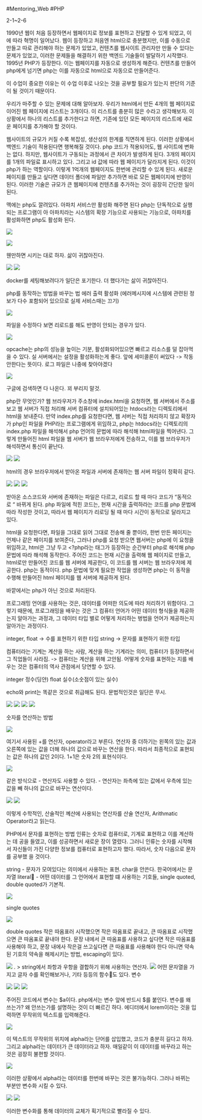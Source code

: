 #Mentoring_Web #PHP

2-1~2-6

1990년 웹이 처음 등장하면서 웹페이지로 정보를 표현하고 전달할 수 있게 되었고, 이에 따라 혁명이 일어났다. 웹이 등장하고 처음엔 html으로 충분했지만, 이를 수동으로 만들고 따로 관리해야 하는 문제가 있었고, 컨텐츠를 웹사이트 관리자만 만들 수 있다는 문제가 있었고, 이러한 문제들을 해결하기 위한 백엔드 기술들이 발달하기 시작했다. 
1995년 PHP가 등장한다. 이는 웹페이지를 자동으로 생성하게 해준다. 컨텐츠를 만들어 php에게 넘기면 php는 이를 자동으로 html으로 자동으로 만들어준다. 

이 수업이 중요한 이유는 이 수업 이후로 나오는 것을 공부할 필요가 있는지 판단의 기준이 될 것이기 때문이다. 

우리가 마주할 수 있는 문제에 대해 알아보자. 우리가 html에서 만든 4개의 웹 페이지로 이어진 웹 페이지에 리스트는 3개이다. 이 리스트를 충분히 많은 수라고 생각해보자. 이 상황에서 하나의 리스트를 추가한다고 하면, 기존에 있던 모든 페이지의 리스트에 새로운 페이지를 추가해야 할 것이다.

웹사이트의 규모가 커질 수록 복잡성, 생산성의 한계를 직면하게 된다.  이러한 상황에서 백엔드 기술이 적용된다면 행복해질 것이다.
php 코드가 적용되어도, 웹 사이트에 변화는 없다. 하지만, 웹사이트가 구동되는 과정에서 큰 차이가 발생하게 된다. 
3개의 페이지를 1개의 파일료 표시하고 있다. 그리고 id 값에 따라 웹 페이지가 달라지게  된다. 이것이 php가 하는 역할이다.  이렇게 1억개의 웹페이지도 한번에 관리할 수 있게 된다. 
새로운 페이지를 만들고 싶다면 데이터 폴더에 파일만 추가하면 바로 모든 웹페이지에 반영이 된다. 이러한 기술은 규모가 큰 웹페이지에 컨텐츠를 추가하는 것이 굉장히 간단한 일이 된다. 

맥에는 php도 깔려있다. 아파치 서비스만 활성화 해주면 된다
php는 단독적으로 실행되는 프로그램이 아 아파치라는 시스템의 확장 기능으로 사용되는 기능으로, 아파치를 활성화하면 php도 활성화 된다.

![](./images/Mentoring_PHP_01/01-1.png)

![](./images/Mentoring_PHP_01/01-2.png)

웬만하면 시키는 대로 하자. 삶이 귀찮아진다.

![](./images/Mentoring_PHP_01/01-3.png)
![](./images/Mentoring_PHP_01/01-4.png)

docker를 세팅해보려다가 일단은 포기한다. 더 했다가는 삶이 귀찮아진다.

php를 동작하는 방법을 바꾸는 법
에러 출력 활성화 (에러메시지에 시스템에 관련된 정보가 다수 포함되어 있으므로 실제 서비스때는 끄기)

![](./images/Mentoring_PHP_01/01-5.png)

파일을 수정하다 보면 리로드를 해도 반영이 안되는 경우가 있다.

![](./images/Mentoring_PHP_01/01-6.png)

opcache는 php의 성능을 높이는 기분, 활성화되어있으면 빠르고 리소스를 덜 잡아먹을 수 있다. 실 서버에서는 설정을 활성화하는게 좋다. 앞에 세미콜론이 써있다 -> 작동 안한다는 뜻이다.
로그 파일은 나중에 찾아야겠다 

![](./images/Mentoring_PHP_01/01-7.png)

구글에 검색하면 다 나온다. 꾀 부리지 말것.

php란 무엇인가?
웹 브라우저가 주소창에  index.html을 요청하면, 웹 서버에서 주소를 보고 웹 서버가 직접 처리해 서버 컴퓨터에 설치되어있는 htdocs라는 디렉토리에서 html을 보내준다.
만약 index.php를 요청한다면, 웹 서버는 직접 처리하지 않고 확장자가 php인 파일을 PHP라는 프로그램에게 위임하고, php는 htdocs라는 디렉토리의 index.php 파일을 해석해서 php 언어의 문법에 따라 해석해 html파일을 찍어낸다. 그렇게 만들어진 html 파일을 웹 서버가 웹 브라우저에게 전송하고, 이를 웹 브라우저가 해석하면서 통신이 끝난다.

![](./images/Mentoring_PHP_01/01-8.png)
![](./images/Mentoring_PHP_01/01-9.png)

html의 경우 브라우저에서 받아온 파일과 서버에 존재하는 웹 서버 파일이 정확히 같다.


![](./images/Mentoring_PHP_01/01-10.png)
![](./images/Mentoring_PHP_01/01-11.png)
![](./images/Mentoring_PHP_01/01-12.png)

받아온 소스코드와 서버에 존재하는 파일은 다르고, 리로드 할 때 마다 코드가 “동적으로 “ 바뀌게 된다.
php 파일에 적힌 코드는, 현재 시간을 출력하라는 코드를 php 문법에 따라 작성한 것이고, 따라서 웹 페이지가 리로딩 될 때 마다 시간이 동적으로 달라지고 있다. 

html을 요청한다면, 파일을 그대로 읽어 그대로 전송해 줄 뿐이라, 한번 만든 페이지는 언제나 같은 페이지를 보여준다, 그러나 php를 요청 받으면 웹서버는 php에 이 요청을 위임하고, html은 그냥 두고 <?php라는 태그가 등장하는 순간부터 php로 해석해 php 문법에 따라 해석해 동작한다. 
주어진 코드는 현재 시간을 출력해 웹 페이지로 만들고, html로만 만들어진 코드를 웹 서버에 제공한다, 이 코드를 웹 서버는 웹 브라우저에 제공한다. 
php는 동적이다. php 문법에 맞게 필요한 작업을 생성하면 php는 이 동작을 수행해 만들어진 html 페이지를 웹 서버에 제공하게 된다. 
<?php 안쪽에선 php로 처리되고, ?> 바깥에서는 php가 아닌 것으로 처리된다.

프로그래밍 언어를 사용하는 것은, 데이터를 어떠한 의도에 따라 처리하기 위함이다. 그렇기 때문에, 프로그래밍을 배우는 것은  그 컴퓨터 언어가 어떤 데이터 형식들을 제공하는지 알아가는 과정과, 그 데이터 타입 별로 어떻게 처리하는 벙법을 언어가 제공하는지 알아가는 과정이다.

integer, float -> 수를 표현하기 위한 타입
string -> 문자를 표현하기 위한 타입

컴퓨터라는 기계는 계산을 하는 사람, 계산을 하는 기계라는 의미, 컴퓨터가 등장하면서 그 직업들이 사라짐. -> 컴퓨터는 계산을 위해 고안됨.
어떻게 숫자를 표현하는 지를 배우는 것은 컴퓨터의 역사 관점에서 당연할 수 있다.

integer  정수(딩얀)
float  실수(소숫점이 있는 실수)

echo와 print는 똑같은 것으로 취급해도 된다.  문법적인것은 일단은 무시.

![](./images/Mentoring_PHP_01/01-13.png)
![](./images/Mentoring_PHP_01/01-14.png)
![](./images/Mentoring_PHP_01/01-15.png)
![](./images/Mentoring_PHP_01/01-16.png)

숫자를 연산하는 방법

![](./images/Mentoring_PHP_01/01-17.png)

여기서 사용된 +를 연산자, operator라고 부른다. 연산자 중 더하기는 왼쪽의 있는 값과 오른쪽에 있는 값을 더해 하나의 값으로 바꾸는 연산을 한다. 따라서 최종적으로 표현되는 값은 하나의 값인 2이다. 1+1은 숫자 2의 표현식이다.

![](./images/Mentoring_PHP_01/01-18.png)

같은 방식으로 - 연산자도 사용할 수 있다. - 연산자는 좌측에 있는 값에서 우측에 있는 값을 빼 하나의 값으로 바꾸는 연산이다. 

![](./images/Mentoring_PHP_01/01-19.png)
![](./images/Mentoring_PHP_01/01-20.png)

이렇게 수학적인, 산술적인 꼐산에 사용되는 연산자를 산술 연산자, Arithmatic Operator라고 읽는다.

PHP에서 문자를 표현하는 방법
인류는 숫자로 컴퓨터로, 기계로 표현하고 이를 계산하는 데 공을 들였고, 이를 성공하면서 새로운 장이 열렸다. 그러니 인류는 숫자를 시작해서 자신들이 가진 다양한 정보를 컴퓨터로 표현하고자 했다. 따라서, 숫자 다음으로 문자를 공부했 을 것이다. 

string - 문자가 모여있다는 의미에서 사용하는 표현. char을 안쓴다. 한국어에서는 문자열
literal - 어떤 데이터를 그 언어에서 표현할 떄 사용하는 기호들, single quoted, double quoted가 기본적.

![](./images/Mentoring_PHP_01/01-21.png)

single quotes

![](./images/Mentoring_PHP_01/01-22.png)

double quotes
작은 따옴표러 시작했으면 작은 따옴표로 끝내고, 큰 따옴표로 시작했으면 큰 따옴표로 끝내야 한다.
문장 내에서 큰 따옴표를 사용하고 싶다면 작은 따옴표를 사용해야 하고, 문장 내에사 작은걸 쓰고싶다면 큰 따옴표를 사용해야 한다
아니면 약속된 기호의 약속을 해제시키는 방법, escaping이 있다.

![](./images/Mentoring_PHP_01/01-23.png)
. > string에서 좌항과 우항을 결합하기 위해 사용하는 연산자.
![](./images/Mentoring_PHP_01/01-24.png)
어떤 문자열을 가지고 글자 수를 확인해보거나, 기타 등등의 함수도 있다.
변수

![](./images/Mentoring_PHP_01/01-25.png)
![](./images/Mentoring_PHP_01/01-26.png)
![](./images/Mentoring_PHP_01/01-27.png)

주어진 코드에서 변수는 $a이다. php에서는 변수 앞에 반드시 $를 붙인다. 
변수를 왜 쓰는가? 왜 안쓰는가를 설명하는 것이 더 빠르긴 하다. 
에디터에서 lorem이라는 것을 입력하면 무작위의 텍스트를 입력해준다.

![](./images/Mentoring_PHP_01/01-28.png)

이 텍스트의 무작위의 위치에 alpha라는 단어를 삽입했고, 코드가 충분히 길다고 하자. 그리고 alpha라는 데이터가 큰 데이터라고 하자. 매일같이 이 데이터를 바꾸라고 하는 것은 굉장히 불편할 것이다.

![](./images/Mentoring_PHP_01/01-29.png)

이러한 상황에서 alpha라는 데이터를 한번에 바꾸는 것은 불가능하다. 그러나 바뀌는 부분만 변수화 시킬 수 있다. 

![](./images/Mentoring_PHP_01/01-30.png)
![](./images/Mentoring_PHP_01/01-31.png)

이러한 변수화를 통해 데이터의 교체가 획기적으로 빨라질 수 있다.

